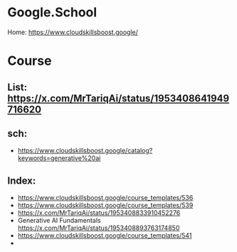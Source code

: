 # Google.School
Home: https://www.cloudskillsboost.google/

# Course
## List: https://x.com/MrTariqAi/status/1953408641949716620

## sch:
- https://www.cloudskillsboost.google/catalog?keywords=generative%20ai

## Index:
- https://www.cloudskillsboost.google/course_templates/536
- https://www.cloudskillsboost.google/course_templates/539
- https://x.com/MrTariqAi/status/1953408833910452276
- Generative AI Fundamentals https://x.com/MrTariqAi/status/1953408893763174850
- https://www.cloudskillsboost.google/course_templates/541
- 
